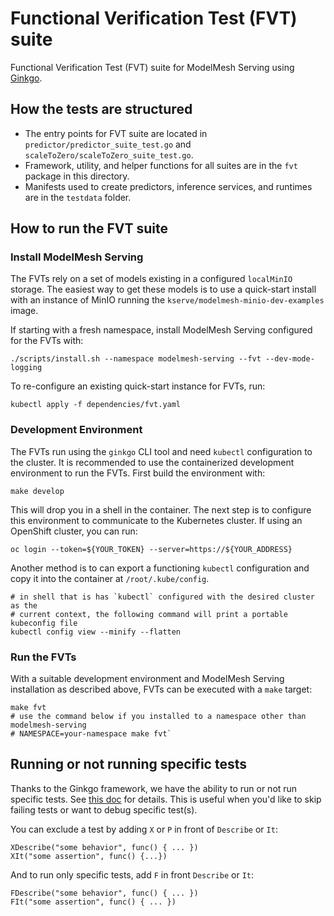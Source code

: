 # Functional Verification Test (FVT) suite

Functional Verification Test (FVT) suite for ModelMesh Serving using [Ginkgo](https://onsi.github.io/ginkgo/).

## How the tests are structured

- The entry points for FVT suite are located in `predictor/predictor_suite_test.go` and `scaleToZero/scaleToZero_suite_test.go`.
- Framework, utility, and helper functions for all suites are in the `fvt` package in this directory.
- Manifests used to create predictors, inference services, and runtimes are in the `testdata` folder.

## How to run the FVT suite

### Install ModelMesh Serving

The FVTs rely on a set of models existing in a configured `localMinIO` storage. The easiest way to get these models is to use a quick-start install with an instance of MinIO running the `kserve/modelmesh-minio-dev-examples` image.

If starting with a fresh namespace, install ModelMesh Serving configured for the FVTs with:

```
./scripts/install.sh --namespace modelmesh-serving --fvt --dev-mode-logging
```

To re-configure an existing quick-start instance for FVTs, run:

```
kubectl apply -f dependencies/fvt.yaml
```

### Development Environment

The FVTs run using the `ginkgo` CLI tool and need `kubectl` configuration to the cluster. It is recommended to use the containerized development environment to run the FVTs. First build the environment with:

```
make develop
```

This will drop you in a shell in the container. The next step is to configure this environment to communicate to the Kubernetes cluster. If using an OpenShift cluster, you can run:

```
oc login --token=${YOUR_TOKEN} --server=https://${YOUR_ADDRESS}
```

Another method is to can export a functioning `kubectl` configuration and copy it into the container at `/root/.kube/config`.

```
# in shell that is has `kubectl` configured with the desired cluster as the
# current context, the following command will print a portable kubeconfig file
kubectl config view --minify --flatten
```

### Run the FVTs

With a suitable development environment and ModelMesh Serving installation as described above, FVTs can be executed with a `make` target:

```
make fvt
# use the command below if you installed to a namespace other than modelmesh-serving
# NAMESPACE=your-namespace make fvt`
```

## Running or not running specific tests

Thanks to the Ginkgo framework, we have the ability to run or not run specific tests. See [this doc](https://onsi.github.io/ginkgo/#filtering-specs) for details.
This is useful when you'd like to skip failing tests or want to debug specific test(s).

You can exclude a test by adding `X` or `P` in front of `Describe` or `It`:

```
XDescribe("some behavior", func() { ... })
XIt("some assertion", func() {...})
```

And to run only specific tests, add `F` in front `Describe` or `It`:

```
FDescribe("some behavior", func() { ... })
FIt("some assertion", func() { ... })
```

